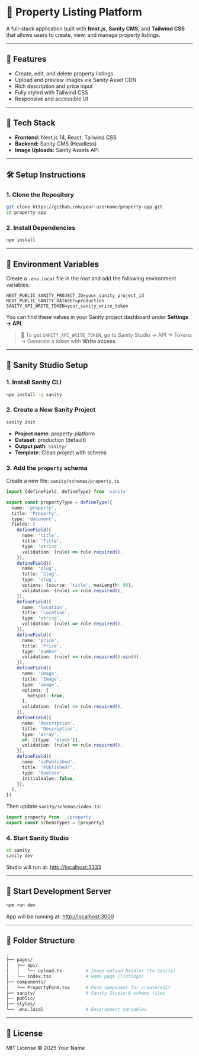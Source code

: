 # 🏡 Property Listing Platform

A full-stack application built with **Next.js**, **Sanity CMS**, and **Tailwind CSS** that allows users to create, view, and manage property listings.

---

## 🚀 Features

- Create, edit, and delete property listings
- Upload and preview images via Sanity Asset CDN
- Rich description and price input
- Fully styled with Tailwind CSS
- Responsive and accessible UI

---

## 🧱 Tech Stack

- **Frontend:** Next.js 14, React, Tailwind CSS
- **Backend:** Sanity CMS (Headless)
- **Image Uploads:** Sanity Assets API

---

## 🛠️ Setup Instructions

### 1. Clone the Repository

```bash
git clone https://github.com/your-username/property-app.git
cd property-app
```

### 2. Install Dependencies

```bash
npm install
```

---

## 🔐 Environment Variables

Create a `.env.local` file in the root and add the following environment variables:

```env
NEXT_PUBLIC_SANITY_PROJECT_ID=your_sanity_project_id
NEXT_PUBLIC_SANITY_DATASET=production
SANITY_API_WRITE_TOKEN=your_sanity_write_token
```

You can find these values in your Sanity project dashboard under **Settings → API**.

> 📝 To get `SANITY_API_WRITE_TOKEN`, go to Sanity Studio → API → Tokens → Generate a token with **Write access**.

---

## 🧩 Sanity Studio Setup

### 1. Install Sanity CLI

```bash
npm install -g sanity
```

### 2. Create a New Sanity Project

```bash
sanity init
```

- **Project name**: property-platform  
- **Dataset**: production (default)  
- **Output path**: `sanity/`  
- **Template**: Clean project with schema

### 3. Add the `property` schema

Create a new file: `sanity/schemas/property.ts`

```ts
import {defineField, defineType} from 'sanity'

export const propertyType = defineType({
  name: 'property',
  title: 'Property',
  type: 'document',
  fields: [
    defineField({
      name: 'title',
      title: 'Title',
      type: 'string',
      validation: (rule) => rule.required(),
    }),
    defineField({
      name: 'slug',
      title: 'Slug',
      type: 'slug',
      options: {source: 'title', maxLength: 96},
      validation: (rule) => rule.required(),
    }),
    defineField({
      name: 'location',
      title: 'Location',
      type: 'string',
      validation: (rule) => rule.required(),
    }),
    defineField({
      name: 'price',
      title: 'Price',
      type: 'number',
      validation: (rule) => rule.required().min(0),
    }),
    defineField({
      name: 'image',
      title: 'Image',
      type: 'image',
      options: {
        hotspot: true,
      },
      validation: (rule) => rule.required(),
    }),
    defineField({
      name: 'description',
      title: 'Description',
      type: 'array',
      of: [{type: 'block'}],
      validation: (rule) => rule.required(),
    }),
    defineField({
      name: 'isPublished',
      title: 'Published?',
      type: 'boolean',
      initialValue: false,
    }),
  ],
})
```

Then update `sanity/schemas/index.ts`:

```ts
import property from './property'
export const schemaTypes = [property]
```

### 4. Start Sanity Studio

```bash
cd sanity
sanity dev
```

Studio will run at: [http://localhost:3333](http://localhost:3333)

---

## 📆 Start Development Server

```bash
npm run dev
```

App will be running at: [http://localhost:3000](http://localhost:3000)

---

## 📁 Folder Structure

```bash
.
├── pages/
│   ├── api/
│   │   └── upload.ts         # Image upload handler (to Sanity)
│   └── index.tsx             # Home page (listings)
├── components/
│   └── PropertyForm.tsx      # Form component for create/edit
├── sanity/                   # Sanity Studio & schema files
├── public/
├── styles/
└── .env.local                # Environment variables
```

---

## 📄 License

MIT License © 2025 Your Name
